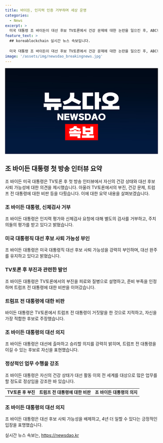```yaml
---
title: 바이든, 인지력 인증 거부하며 세상 운영
categories:
  - News
excerpt: >
  미국 대통령 조 바이든이 대선 후보 TV토론에서 건강 문제에 대한 논란을 일으킨 후, ABC뉴스와의 인터뷰에서 대통령직 수행 적합성을 인증할 인지력 및 신경학적 독립 신체검사를 거부하는 입장을 밝혔다. 그는 대통령직 수행 능력에 대한 의문을 일축하며 건강 상태가 정상임을 강조하고 대선 완주 의사를 유지하고 있다고 강조했다. 이와 함께 TV토론 참패를 해명하고 트럼프 전 대통령에 대한 비판도 이어갔다.
feature_text: >
  ## koreablockchain 실시간 뉴스 속보입니다.

  미국 대통령 조 바이든이 대선 후보 TV토론에서 건강 문제에 대한 논란을 일으킨 후, ABC뉴스와의 인터뷰에서 대통령직 수행 적합성을 인증할 인지력 및 신경학적 독립 신체검사를 거부하는 입장을 밝혔다. 그는 대통령직 수행 능력에 대한 의문을 일축하며 건강 상태가 정상임을 강조하고 대선 완주 의사를 유지하고 있다고 강조했다. 이와 함께 TV토론 참패를 해명하고 트럼프 전 대통령에 대한 비판도 이어갔다.
image: '/assets/img/newsdao_breakingnews.jpg'
---
```


<p><img src="/assets/img/newsdao_breakingnews.jpg" alt="koreablockchain 속보" /></p>

<h2 data-ke-size="size26">조 바이든 대통령 첫 방송 인터뷰 요약</h2>

<p data-ke-size="size16">조 바이든 미국 대통령은 TV토론 후 첫 방송 인터뷰에서 자신의 건강 상태와 대선 후보 사퇴 가능성에 대한 의견을 제시했습니다. 아울러 TV토론에서의 부진, 건강 문제, 트럼프 전 대통령에 대한 비판 등을 다뤘습니다. 이에 대한 요약 내용을 살펴보겠습니다.</p>

<h3 data-ke-size="size24">조 바이든 대통령, 신체검사 거부</h3>

<p data-ke-size="size16">조 바이든 대통령은 인지력 평가와 신체검사 요청에 대해 별도의 검사를 거부하고, 주치의들의 평가를 받고 있다고 밝혔습니다.</p>

<h3 data-ke-size="size24">미국 대통령직 대선 후보 사퇴 가능성 부인</h3>

<p data-ke-size="size16">조 바이든 대통령은 미국 대통령직 대선 후보 사퇴 가능성을 강력히 부인하며, 대선 완주를 유지하고 있다고 밝혔습니다.</p>

<h3 data-ke-size="size24">TV토론 후 부진과 관련한 발언</h3>

<p data-ke-size="size16">조 바이든 대통령은 TV토론에서의 부진을 피로와 질병으로 설명하고, 준비 부족을 인정하며 트럼프 전 대통령에 대한 비판을 이어갔습니다.</p>

<h3 data-ke-size="size24">트럼프 전 대통령에 대한 비판</h3>

<p data-ke-size="size16">바이든 대통령은 TV토론에서 트럼프 전 대통령이 거짓말을 한 것으로 지적하고, 자신을 가장 적합한 후보로 주장했습니다.</p>

<h3 data-ke-size="size24">조 바이든 대통령의 대선 의지</h3>

<p data-ke-size="size16">조 바이든 대통령은 대선에 출마하고 승리할 의지를 강력히 밝히며, 트럼프 전 대통령을 이길 수 있는 후보로 자신을 표현했습니다.</p>

<h3 data-ke-size="size24">정상적인 업무 수행을 강조</h3>

<p data-ke-size="size16">조 바이든 대통령은 자신의 건강 상태가 대선 활동 이외 전 세계를 대상으로 많은 업무를 할 정도로 정상임을 강조한 바 있습니다.</p>

<table>
    <tbody>
        <tr>
            <td style="text-align: center; height: 17px;"><b>TV토론 후 부진</b></td>
            <td style="text-align: center; height: 17px;"><b>트럼프 전 대통령에 대한 비판</b></td>
            <td style="text-align: center; height: 17px;"><b>조 바이든 대통령의 의지</b></td>
        </tr>
    </tbody>
</table>

<h3 data-ke-size="size24">조 바이든 대통령의 대선 의지</h3>

<p data-ke-size="size16">조 바이든 대통령은 대선 후보 사퇴 가능성을 배제하고, 4년 더 일할 수 있다는 긍정적인 입장을 표명했습니다.</p>
실시간 뉴스 속보는, <a href="https://newsdao.kr" rel="dofollow">https://newsdao.kr</a>


